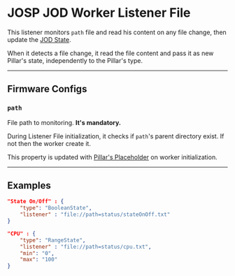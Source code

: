 # JOSP JOD Worker Listener File

This listener monitors ```path``` file and read his content on any file change,
then update the [JOD State](../specs/pillars.md#states).

When it detects a file change, it read the file content and pass it as new Pillar's
state, independently to the Pillar's type.

---

## Firmware Configs

### ```path```

File path to monitoring. **It's mandatory.**

During Listener File initialization, it checks if ```path```'s parent directory
exist. If not then the worker create it.

This property is updated with [Pillar's Placeholder](../specs/workers/placeholders.md#pillar)
on worker initialization.

---

## Examples

```json title="struct.jod: BoolenState/File"
"State On/Off" : {
    "type": "BooleanState",
    "listener" : "file://path=status/stateOnOff.txt"
}
```

```json title="struct.jod: RangeState/File @ JOD PC Windows"
"CPU" : {
    "type": "RangeState",
    "listener" : "file://path=status/cpu.txt",
    "min": "0",
    "max": "100"
}
```
